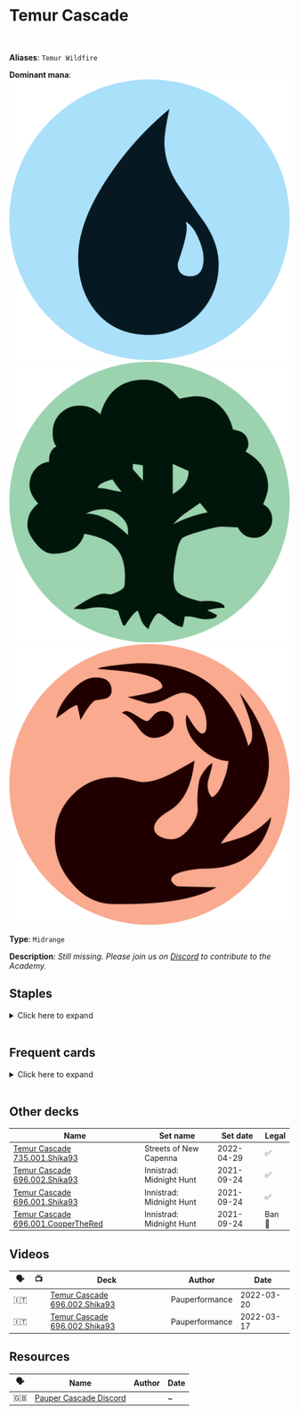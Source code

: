 <!-- This page is automatically generated by Myr: do not update it manually. -->
<!-- Changes directly applied here will be lost. -->
<!-- If you plan to update this page, please update the template at https://github.com/Pauperformance/pauperformance-bot -->
<!-- Templates can be found under pauperformance-bot/resources/templates/ -->
# Temur Cascade
<br/>

**Aliases**: `Temur Wildfire`


**Dominant mana**: <img src="../resources/images/mana/U.png" class="dominant-mana-icon"/> <img src="../resources/images/mana/G.png" class="dominant-mana-icon"/> <img src="../resources/images/mana/R.png" class="dominant-mana-icon"/>

**Type**: `Midrange`

**Description**: _Still missing. Please join us on [Discord](https://discord.gg/fYQbpjjkQ3) to contribute to the Academy._


## **Staples**

<details>
  <summary>Click here to expand</summary>
<a href="https://scryfall.com/card/cmr/216/annoyed-altisaur"><img src="https://c1.scryfall.com/file/scryfall-cards/normal/front/7/5/7536d618-0c98-45bb-913b-b8117b4acf87.jpg" class="archetype-card rounded-image"/></a>
<a href="https://scryfall.com/card/cmr/163/boarding-party"><img src="https://c1.scryfall.com/file/scryfall-cards/normal/front/1/8/186adacf-434b-475b-9b85-749615ae002b.jpg" class="archetype-card rounded-image"/></a>
<a href="https://scryfall.com/card/znr/137/cleansing-wildfire"><img src="https://c1.scryfall.com/file/scryfall-cards/normal/front/4/9/492d77e5-acc6-41b8-8930-f39d69234919.jpg" class="archetype-card rounded-image"/></a>
<a href="https://scryfall.com/card/2xm/125/galvanic-blast"><img src="https://c1.scryfall.com/file/scryfall-cards/normal/front/0/c/0cf8cb1e-314a-4894-82df-f9812825f52e.jpg" class="archetype-card rounded-image"/></a>
<a href="https://scryfall.com/card/mh1/125/geomancers-gambit"><img src="https://c1.scryfall.com/file/scryfall-cards/normal/front/2/3/23b67031-76b8-4511-a6dc-433d9450496e.jpg" class="archetype-card rounded-image"/></a>
<a href="https://scryfall.com/card/jmp/342/lightning-bolt"><img src="https://c1.scryfall.com/file/scryfall-cards/normal/front/c/e/ce711943-c1a1-43a0-8b89-8d169cfb8e06.jpg" class="archetype-card rounded-image"/></a>
<a href="https://scryfall.com/card/khc/42/mulldrifter"><img src="https://c1.scryfall.com/file/scryfall-cards/normal/front/3/4/345fd005-5052-4500-a260-3649500e21f4.jpg" class="archetype-card rounded-image"/></a>
<a href="https://scryfall.com/card/c21/202/pulse-of-murasa"><img src="https://c1.scryfall.com/file/scryfall-cards/normal/front/a/4/a4b9f8f4-d704-4f16-8495-cf8185285859.jpg" class="archetype-card rounded-image"/></a>
<a href="https://scryfall.com/card/khm/192/sarulfs-packmate"><img src="https://c1.scryfall.com/file/scryfall-cards/normal/front/6/0/6061113e-7dd8-4739-b4dd-55bb7f9e39a2.jpg" class="archetype-card rounded-image"/></a>
</details><br/>



## **Frequent cards**

<details>
  <summary>Click here to expand</summary>
<a href="https://scryfall.com/card/cmr/410/abrade"><img src="https://c1.scryfall.com/file/scryfall-cards/normal/front/d/2/d27d5b87-6dfc-4b99-822b-f6f8489ad275.jpg" class="archetype-card rounded-image"/></a>
<a href="https://scryfall.com/card/mid/128/ardent-elementalist"><img src="https://c1.scryfall.com/file/scryfall-cards/normal/front/f/5/f58592f7-1df5-428d-9dde-e6acd9a5d1d5.jpg" class="archetype-card rounded-image"/></a>
<a href="https://scryfall.com/card/c20/67/bonders-ornament"><img src="https://c1.scryfall.com/file/scryfall-cards/normal/front/5/a/5afe425c-50a7-4d29-ac14-0edb094fc770.jpg" class="archetype-card rounded-image"/></a>
<a href="https://scryfall.com/card/c21/115/brainstorm"><img src="https://c1.scryfall.com/file/scryfall-cards/normal/front/0/3/0359f212-9564-41a9-870b-d2c57455a695.jpg" class="archetype-card rounded-image"/></a>
<a href="https://scryfall.com/card/cmr/171/crimson-fleet-commodore"><img src="https://c1.scryfall.com/file/scryfall-cards/normal/front/c/9/c90fdccf-30a6-40ee-9b35-83a6ee5c0681.jpg" class="archetype-card rounded-image"/></a>
<a href="https://scryfall.com/card/cmr/224/entourage-of-trest"><img src="https://c1.scryfall.com/file/scryfall-cards/normal/front/8/7/87e65427-1191-4f5a-b4ca-c383eecd274e.jpg" class="archetype-card rounded-image"/></a>
<a href="https://scryfall.com/card/cmr/178/fiery-cannonade"><img src="https://c1.scryfall.com/file/scryfall-cards/normal/front/3/9/396f1cdf-712b-4518-a0e8-0039303dccdc.jpg" class="archetype-card rounded-image"/></a>
<a href="https://scryfall.com/card/neo/190/harmonious-emergence"><img src="https://c1.scryfall.com/file/scryfall-cards/normal/front/c/9/c92ff968-b436-4313-8375-8a3bb41f9892.jpg" class="archetype-card rounded-image"/></a>
<a href="https://scryfall.com/card/m21/193/llanowar-visionary"><img src="https://c1.scryfall.com/file/scryfall-cards/normal/front/d/6/d6e23afa-7e08-4049-baf0-d4d0134ba2c8.jpg" class="archetype-card rounded-image"/></a>
<a href="https://scryfall.com/card/tsr/223/penumbra-spider"><img src="https://c1.scryfall.com/file/scryfall-cards/normal/front/c/8/c862a2f7-673e-44bd-b8ee-e4295da1e0d5.jpg" class="archetype-card rounded-image"/></a>
<a href="https://scryfall.com/card/ncc/320/wickerbough-elder"><img src="https://c1.scryfall.com/file/scryfall-cards/normal/front/3/a/3a5832cc-f9f6-4881-99dd-c0728a52cabe.jpg" class="archetype-card rounded-image"/></a>
</details><br/>





## **Other decks**

| Name | Set name | Set date | Legal |
| -----| -------- | -------- | ----- |
| [Temur Cascade 735.001.Shika93](https://www.mtggoldfish.com/deck/4826205) | Streets of New Capenna | 2022-04-29 | ✅ |
| [Temur Cascade 696.002.Shika93](https://www.mtggoldfish.com/deck/4679974) | Innistrad: Midnight Hunt | 2021-09-24 | ✅ |
| [Temur Cascade 696.001.Shika93](https://www.mtggoldfish.com/deck/4353988) | Innistrad: Midnight Hunt | 2021-09-24 | ✅ |
| [Temur Cascade 696.001.CooperTheRed](https://www.mtggoldfish.com/deck/4353987) | Innistrad: Midnight Hunt | 2021-09-24 | Ban 🔨 |




## **Videos**

| 🗣️ | 📺 | Deck | Author | Date |
| -- | -- | ---- | ------ | ---- |
| 🇮🇹 | <i class="fa-brands fa-youtube"></i> | [Temur Cascade 696.002.Shika93](https://www.youtube.com/watch?v=St6w7MTBabQ) | Pauperformance | 2022-03-20   |
| 🇮🇹 | <i class="fa-brands fa-youtube"></i> | [Temur Cascade 696.002.Shika93](https://www.youtube.com/watch?v=yocuMcUPGBA) | Pauperformance | 2022-03-17   |




## **Resources**

| 🗣️ | Name | Author | Date |
| -- | ---- | ------ | ---- |
| 🇬🇧 | <a target="_blank" href="https://discord.gg/wTxNJkpmJS">Pauper Cascade Discord</a> | <i class="fa-brands fa-discord"></i> | ~            |

